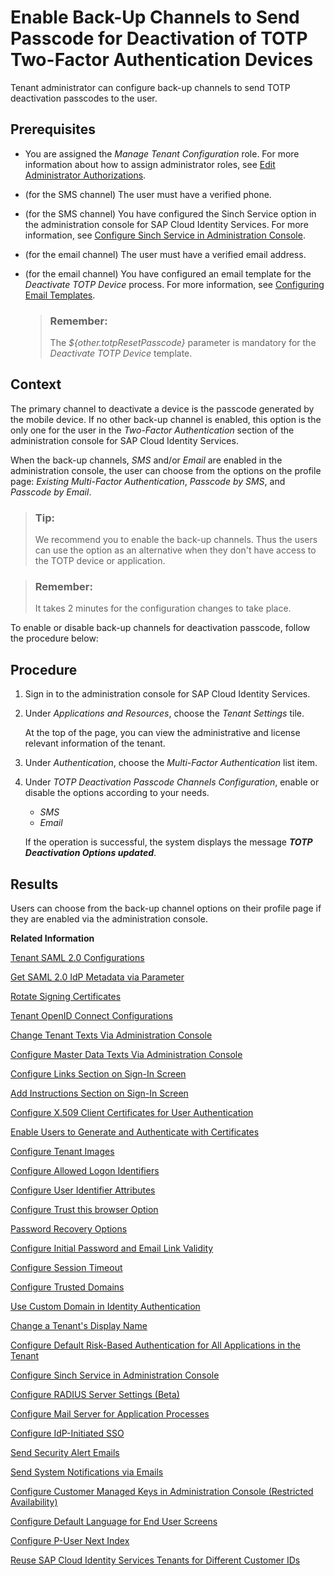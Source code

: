 <!-- loio782935ec3c904178837e96043f2bbc6f -->

# Enable Back-Up Channels to Send Passcode for Deactivation of TOTP Two-Factor Authentication Devices

Tenant administrator can configure back-up channels to send TOTP deactivation passcodes to the user.



<a name="loio782935ec3c904178837e96043f2bbc6f__prereq_lrj_kvs_rjb"/>

## Prerequisites

-   You are assigned the *Manage Tenant Configuration* role. For more information about how to assign administrator roles, see [Edit Administrator Authorizations](edit-administrator-authorizations-86ee374.md).

-   \(for the SMS channel\) The user must have a verified phone.

-   \(for the SMS channel\) You have configured the Sinch Service option in the administration console for SAP Cloud Identity Services. For more information, see [Configure Sinch Service in Administration Console](configure-sinch-service-in-administration-console-f4a04ed.md).

-   \(for the email channel\) The user must have a verified email address.

-   \(for the email channel\) You have configured an email template for the *Deactivate TOTP Device* process. For more information, see [Configuring Email Templates](configuring-email-templates-b2afbcd.md).

    > ### Remember:  
    > The *$\{other.totpResetPasscode\}* parameter is mandatory for the *Deactivate TOTP Device* template.




## Context

The primary channel to deactivate a device is the passcode generated by the mobile device. If no other back-up channel is enabled, this option is the only one for the user in the *Two-Factor Authentication* section of the administration console for SAP Cloud Identity Services.

When the back-up channels, *SMS* and/or *Email* are enabled in the administration console, the user can choose from the options on the profile page: *Existing Multi-Factor Authentication*, *Passcode by SMS*, and *Passcode by Email*.

> ### Tip:  
> We recommend you to enable the back-up channels. Thus the users can use the option as an alternative when they don't have access to the TOTP device or application.

> ### Remember:  
> It takes 2 minutes for the configuration changes to take place.

To enable or disable back-up channels for deactivation passcode, follow the procedure below:



## Procedure

1.  Sign in to the administration console for SAP Cloud Identity Services.

2.  Under *Applications and Resources*, choose the *Tenant Settings* tile.

    At the top of the page, you can view the administrative and license relevant information of the tenant.

3.  Under *Authentication*, choose the *Multi-Factor Authentication* list item.

4.  Under *TOTP Deactivation Passcode Channels Configuration*, enable or disable the options according to your needs.

    -   *SMS*
    -   *Email*

    If the operation is successful, the system displays the message ***TOTP Deactivation Options updated***.




<a name="loio782935ec3c904178837e96043f2bbc6f__result_mqz_lwh_h3b"/>

## Results

Users can choose from the back-up channel options on their profile page if they are enabled via the administration console.

**Related Information**  


[Tenant SAML 2.0 Configurations](tenant-saml-2-0-configurations-e81a19b.md "You as a tenant administrator can view and download the tenant SAML 2.0 metadata. You can also change the name format and update your certificate used by the identity provider to digitally sign the messages for the applications.")

[Get SAML 2.0 IdP Metadata via Parameter](get-saml-2-0-idp-metadata-via-parameter-2c76690.md "Tenant administrator can get the SAML 2.0 metadata via specific parameters.")

[Rotate Signing Certificates](rotate-signing-certificates-6621ad5.md "Tenant administrators must replace existing signing certificates with new ones before they expire. This ensures uninterrupted and secure communication between SAML 2.0 applications (referred to as service providers) and Identity Authentication as the identity provider.")

[Tenant OpenID Connect Configurations](tenant-openid-connect-configurations-3d6abcc.md "You as a tenant administrator can view and configure the tenant OpenID Connect configurations.")

[Change Tenant Texts Via Administration Console](change-tenant-texts-via-administration-console-c24b1d0.md "The change tenant texts option can be used to change the predefined texts and messages for end-user screens available per tenant in Identity Authentication via the administration console.")

[Configure Master Data Texts Via Administration Console](configure-master-data-texts-via-administration-console-c068ac9.md "The master data texts option can be used to configure the predefined master data for each resource in Identity Authentication via the administration console.")

[Configure Links Section on Sign-In Screen](configure-links-section-on-sign-in-screen-060c032.md "You can configure links to appear on the sign-in screen of your applications.")

[Add Instructions Section on Sign-In Screen](add-instructions-section-on-sign-in-screen-c9e717e.md "You can customize the sign-in screen of the Horizon theme with instructions for the user.")

[Configure X.509 Client Certificates for User Authentication](configure-x-509-client-certificates-for-user-authentication-52c7dcb.md "Tenant administrators can configure X.509 client certificates for user authentication as an alternative to authenticating with a user name and a password.")

[Enable Users to Generate and Authenticate with Certificates](enable-users-to-generate-and-authenticate-with-certificates-4cf818a.md "Allow users to generate and authenticate with certificates.")

[Configure Tenant Images](configure-tenant-images-8742046.md "You can configure a custom global logo and, or a background image on the forms for sign-in in, registration, upgrade, password update, and account activation for all applications in a tenant. You can also set a favicon for tenant.")

[Configure Allowed Logon Identifiers](configure-allowed-logon-identifiers-3adf1ff.md "Tenant administrators can choose the allowed logon identifiers for the users.")

[Configure User Identifier Attributes](configure-user-identifier-attributes-8b9fa88.md "Tenant administrators can configure user identifier attributes as required and unique for the tenant.")

[Configure Trust this browser Option](configure-trust-this-browser-option-5b8377e.md "Tenant administrator can set the number of days for which the users won't get prompted for second-factor authentication, if they sign in from the same browser.")

[Password Recovery Options](password-recovery-options-777cee1.md "Enable users to reset their password via security questions, PIN code, or email link.")

[Configure Initial Password and Email Link Validity](configure-initial-password-and-email-link-validity-f8093f4.md "As a tenant administrator, you can configure the validity of the initial password and link sent to a user in the various application processes.")

[Configure Session Timeout](configure-session-timeout-5ca23e4.md "As a tenant administrator, you can configure when the session, created at the Identity Authentication tenant, expires.")

[Configure Trusted Domains](configure-trusted-domains-08fa1fe.md "Service providers that delegate authentication to Identity Authentication can protect their applications when using embedded frames, also called overlays, or when allowing user self-registration.")

[Use Custom Domain in Identity Authentication](use-custom-domain-in-identity-authentication-c4db840.md "Identity Authentication allows you to use a custom domain that is different from the default ones (<tenant ID>.accounts.ondemand.com or <tenant ID>.accounts.cloud.sap) - for example www.mytenant.com.")

[Change a Tenant's Display Name](change-a-tenant-s-display-name-a513c91.md "You can configure the tenant's name from the administration console for SAP Cloud Identity Services.")

[Configure Default Risk-Based Authentication for All Applications in the Tenant](configure-default-risk-based-authentication-for-all-applications-in-the-tenant-1aab51a.md#loio1aab51ae62b94f79b4c6dac7a00857c2 "You can define rules for authentication according to different risk factors and apply actions like Allow, Deny, and Two-Factor Authentication for all applications in a tenant.")

[Configure Sinch Service in Administration Console](configure-sinch-service-in-administration-console-3fdc9e1.md "Configure Sinch Service to enable Phone Verification via SMS or SMS Two-Factor Authentication in the administration console.")

[Configure RADIUS Server Settings \(Beta\)](configure-radius-server-settings-beta-03043ae.md "Configure Remote Authentication Dial-In User Service (RADIUS) server settings in the administration console for SAP Cloud Identity Services.")

[Configure Mail Server for Application Processes](configure-mail-server-for-application-processes-ccc7ba1.md "Configure mail server for the emails sent to the end users in the different application processes.")

[Configure IdP-Initiated SSO](configure-idp-initiated-sso-5d59caa.md "Enable or disable IdP-Initiated SSO via the administration console for SAP Cloud Identity Services.")

[Send Security Alert Emails](send-security-alert-emails-c977464.md "Send security alert emails to end-users or administrators when changes in their accounts are made.")

[Send System Notifications via Emails](send-system-notifications-via-emails-aa04a8b.md "You can configure the administration console to send emails with information about expiring certificates, system notifications, new administrators, and new applications to specific email addresses or to the emails of all administrators.")

[Configure Customer Managed Keys in Administration Console \(Restricted Availability\)](configure-customer-managed-keys-in-administration-console-restricted-availability-fe6e30c.md "")

[Configure Default Language for End User Screens](configure-default-language-for-end-user-screens-2cb73c3.md "Select the language that the end user screen uses if the language of the browser isn’t in the list of supported languages.")

[Configure P-User Next Index](configure-p-user-next-index-045bb1c.md "Set the value for the P-user next index.")

[Reuse SAP Cloud Identity Services Tenants for Different Customer IDs](reuse-sap-cloud-identity-services-tenants-for-different-customer-ids-ebd0258.md "You as a tenant administrator can reuse an existing tenant for configurations and automated subscriptions.")

